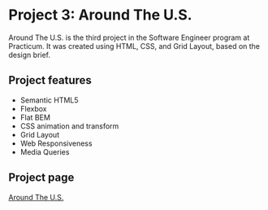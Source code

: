# Project 3: Around The U.S.

Around The U.S. is the third project in the Software Engineer program at Practicum. It was created using HTML, CSS, and Grid Layout, based on the design brief.

## Project features

- Semantic HTML5
- Flexbox
- Flat BEM
- CSS animation and transform
- Grid Layout
- Web Responsiveness
- Media Queries

## Project page

[Around The U.S.](https://nelsondotdev.github.io/se_project_aroundtheus/)
